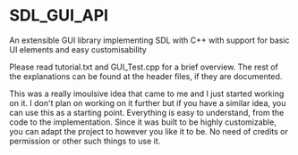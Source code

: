 # SDL_GUI_API
An extensible GUI library implementing SDL with C++ with support for basic UI elements and easy customisability

Please read tutorial.txt and GUI_Test.cpp for a brief overview. The rest of the explanations can be found at the header files, if they are documented.

This was a really imoulsive idea that came to me and I just started working on it. I don't plan on working on it further but if you have a similar idea, you can use this as a starting point. Everything is easy to understand, from the code to the implementation. Since it was built to be highly customizable, you can adapt the project to however you like it to be. No need of credits or permission or other such things to use it.
